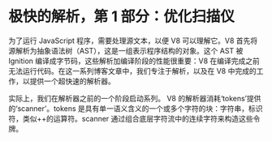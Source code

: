# 极快的解析，第 1 部分：优化扫描仪

为了运行 JavaScript 程序，需要处理源文本，以便 V8 可以理解它。V8 首先将源解析为抽象语法树（AST），这是一组表示程序结构的对象。这个 AST 被 Ignition 编译成字节码，这些解析加编译阶段的性能很重要：V8 在编译完成之前无法运行代码。在这一系列博客文章中，我们专注于解析，以及在 V8 中完成的工作，以提供一个超快速的解析器。

实际上，我们在解析器之前的一个阶段启动系列。 V8 的解析器消耗‘tokens’提供的‘scanner’。tokens 是具有单一语义含义的一个或多个字符的块：字符串，标识符，类似++的运算符。scanner 通过组合底层字符流中的连续字符来构造这些令牌。
